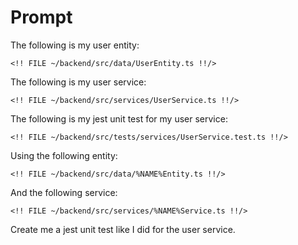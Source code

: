 # Prompt

The following is my user entity:

```
<!! FILE ~/backend/src/data/UserEntity.ts !!/>
```

The following is my user service:

```
<!! FILE ~/backend/src/services/UserService.ts !!/>
```

The following is my jest unit test for my user service:

```
<!! FILE ~/backend/src/tests/services/UserService.test.ts !!/>
```

Using the following entity:

```
<!! FILE ~/backend/src/data/%NAME%Entity.ts !!/>
```

And the following service:

```
<!! FILE ~/backend/src/services/%NAME%Service.ts !!/>
```

Create me a jest unit test like I did for the user service.